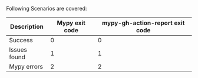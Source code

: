 Following Scenarios are covered:

| Description  | Mypy exit code  | mypy-gh-action-report exit code |
|--------------|-----------------|---------------------------------|
| Success      | 0               | 0                               |
| Issues found | 1               | 1                               |
| Mypy errors  | 2               | 2                               |
